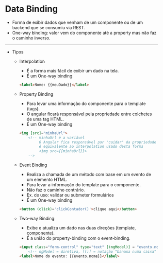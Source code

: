 # Data Binding

- Forma de exibir dados que venham de um componente ou de um backend que se consumiu via REST.
- One-way binding: valor vem do componente até a property mas não faz o caminho inverso.

- - - 

- Tipos
    
    - Interpolation
        - É a forma mais fácil de exibir um dado na tela.
        - É um One-way binding
        ~~~html
        <label>Nome: {{meuDado}}</label>
        ~~~

    - Property Binding
        - Para levar uma informação do componente para o template (tags).
        - O angular ficará responsável pela propriedade entre colchetes de uma tag HTML.
        - É um One-way binding
        ~~~html
        <img [src]="minhaUrl"> 
            <!-- minhaUrl é a variável 
                 O Angular fica responsável por "cuidar" da propriedade src do elemento img
                 é equivalente ao interpolation usado desta forma
                 <img src={{minhaUrl}}>
            -->
        ~~~

    - Event Binding
        - Realiza a chamada de um método com base em um evento de um elemento HTML.
        - Para levar a informação do template para o componente.
        - Não faz o caminho contrário.
        - Ex. de uso: validar ou submeter formulários
        - É um One-way binding
        ~~~html
        <button (click)='clickContador()'>clique aqui</button>
        ~~~

    - Two-way Binding
        - Exibe e atualiza um dado nas duas direções (template, componente).
        - É a união do property-binding com o event-binding.
        ~~~html
        <input class="form-control" type="text" [(ngModel)] = "evento.nome" /> 
            <!-- ngModel = diretiva, [()] = notação "banana numa caixa" -->
        <label>Nome do evento: {{evento.nome}}</label>
        ~~~
